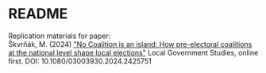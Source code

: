 # README

Replication materials for paper:  
Škvrňák, M. (2024) ["No Coalition is an island: How pre-electoral coalitions at the national level shape local elections"](https://doi.org/10.1080/03003930.2024.2425751) Local Government Studies, online first. DOI: 10.1080/03003930.2024.2425751